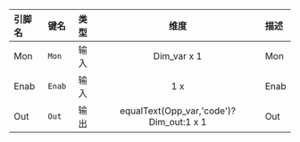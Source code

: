<!--
DO NOT EDIT THIS FILE DIRECTLY.
This file is generated by tools/comp-docs.js.
All changes will be overwritten by regeneration.
-->

<slot class="model-pins">

| 引脚名 | 键名 | 类型 | 维度 | 描述 |
|:------ |:---- |:----:|:----:|:---- |
| Mon | `Mon` | 输入 | Dim_var x 1 | Mon |
| Enab | `Enab` | 输入 | 1 x  | Enab |
| Out | `Out` | 输出 | equalText(Opp_var,'code')?Dim_out:1 x 1 | Out |

</slot>
